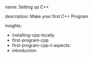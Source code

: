 name: Setting up C++

description: Make your first C++ Program

insights:
  - installing-cpp-locally
  - first-program-cpp
  - first-program-cpp-ii
aspects:
  - introduction